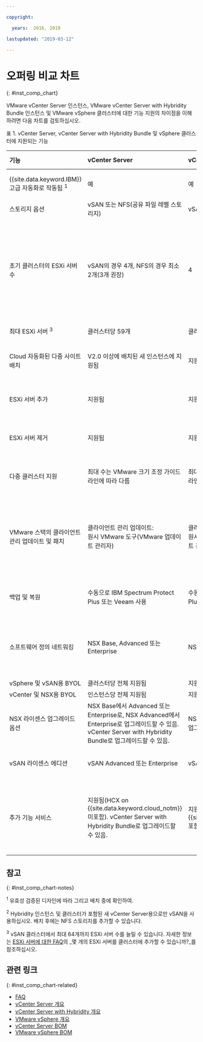 ```yaml
---

copyright:

  years:  2016, 2019

lastupdated: "2019-03-12"

---
```


# 오퍼링 비교 차트
{: #inst_comp_chart}

VMware vCenter Server 인스턴스, VMware vCenter Server with Hybridity Bundle 인스턴스 및 VMware vSphere 클러스터에 대한 기능 지원의 차이점을 이해하려면 다음 차트를 검토하십시오.

표 1. vCenter Server, vCenter Server with Hybridity Bundle 및 vSphere 클러스터에 지원되는 기능

|기능 |vCenter Server | vCenter Server with Hybridity |VMware vSphere |
|:--- |:--- |:--- |:--- |
| {{site.data.keyword.IBM}} 고급 자동화로 작동됨 <sup>1</sup> |예 |예 |아니오. 자체 빌드되고 구성됨 |
|스토리지 옵션 | vSAN 또는 NFS(공유 파일 레벨 스토리지) | vSAN 또는 NFS <sup>2</sup> | vSAN 또는 NFS |
|초기 클러스터의 ESXi 서버 수 | vSAN의 경우 4개, NFS의 경우 최소 2개(3개 권장) | 4 |기존 클러스터를 스케일링는 경우 1개, 새 vSAN 클러스터의 경우 4개, NFS가 사용된 새 클러스터의 경우 최소 3개 |
| 최대 ESXi 서버 <sup>3</sup> |클러스터당 59개 |클러스터당 59개 |클러스터당 60개 |
|Cloud 자동화된 다중 사이트 배치 | V2.0 이상에 배치된 새 인스턴스에 지원됨 |지원됨 |지원됨. 자동화된 구성이 포함되지 않음 |
|ESXi 서버 추가 |지원됨 |지원됨 |지원됨. 자동화된 구성이 포함되지 않음 |
|ESXi 서버 제거 |지원됨 |지원됨 |지원됨. 자동화된 구성이 포함되지 않음 |
|다중 클러스터 지원 | 최대 수는 VMware 크기 조정 가이드라인에 따라 다름 | 최대 수는 VMware 크기 조정 가이드라인에 따라 다름 |지원됨. 자동화된 구성이 포함되지 않음 |
|VMware 스택의 클라이언트 관리 업데이트 및 패치 |클라이언트 관리 업데이트:<br/>원시 VMware 도구(VMware 업데이트 관리자) |클라이언트 관리 업데이트:<br/>원시 VMware 도구(VMware 업데이트 관리자) |클라이언트 관리 업데이트:<br/>원시 VMware 도구(VMware 업데이트 관리자) |
|백업 및 복원 |수동으로 IBM Spectrum Protect Plus 또는 Veeam 사용 |수동으로 IBM Spectrum Protect Plus 또는 Veeam 사용 | 백업 및 복원 솔루션이 포함되지 않음 |
|소프트웨어 정의 네트워킹 |NSX Base, Advanced 또는 Enterprise |NSX Advanced 또는 Enterprise |NSX Standard, Base 또는 Enterprise. 자동화된 구성이 포함되지 않음 |
|vSphere 및 vSAN용 BYOL |클러스터당 전체 지원됨 |지원되지 않음 |지원됨 |
|vCenter 및 NSX용 BYOL |인스턴스당 전체 지원됨 |지원되지 않음 |지원됨 |
|NSX 라이센스 업그레이드 옵션 |NSX Base에서 Advanced 또는 Enterprise로, NSX Advanced에서 Enterprise로 업그레이드할 수 있음. vCenter Server with Hybridity Bundle로 업그레이드할 수 있음. |NSX Advanced에서 Enterprise로 업그레이드할 수 있음  |없음 |
|vSAN 라이센스 에디션 |vSAN Advanced 또는 Enterprise |vSAN Advanced 또는 Enterprise |vSAN Advanced 또는 Enterprise  |
|추가 기능 서비스 |지원됨(HCX on {{site.data.keyword.cloud_notm}} 미포함). vCenter Server with Hybridity Bundle로 업그레이드할 수 있음. |지원됨(HCX on {{site.data.keyword.cloud_notm}} 포함). |이 솔루션의 자동화로 지원되지는 않지만 고유의 소프트웨어를 가져와서 설치할 수 있습니다. |

## 참고
{: #inst_comp_chart-notes}

<sup>1</sup> 유효성 검증된 디자인에 따라 그리고 배치 중에 확인하여.

<sup>2</sup> Hybridity 인스턴스 및 클러스터가 포함된 새 vCenter Server용으로만 vSAN을 사용하십시오. 배치 후에는 NFS 스토리지를 추가할 수 있습니다. 

<sup>3</sup> vSAN 클러스터에서 최대 64개까지 ESXi 서버 수를 늘릴 수 있습니다. 자세한 정보는 [ESXi 서버에 대한 FAQ](/docs/services/vmwaresolutions/vmonic?topic=vmware-solutions-faq_esxi)의 _몇 개의 ESXi 서버를 클러스터에 추가할 수 있습니까?_를 참조하십시오.

## 관련 링크
{: #inst_comp_chart-related}

* [FAQ](/docs/services/vmwaresolutions/vmonic?topic=vmware-solutions-faq)
* [vCenter Server 개요](/docs/services/vmwaresolutions/vcenter?topic=vmware-solutions-vc_vcenterserveroverview)
* [vCenter Server with Hybridity 개요](/docs/services/vmwaresolutions/vcenter?topic=vmware-solutions-vc_hybrid_overview)
* [VMware vSphere 개요](/docs/services/vmwaresolutions/vsphere?topic=vmware-solutions-vs_vsphereclusteroverview)
* [vCenter Server BOM](/docs/services/vmwaresolutions/vcenter?topic=vmware-solutions-vc_bom)
* [VMware vSphere BOM](/docs/services/vmwaresolutions/vsphere?topic=vmware-solutions-vs_bom)
